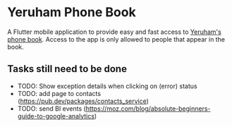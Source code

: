 # Yeruham Phone Book

A Flutter mobile application to provide easy and fast access to [Yeruham's phone book](https://sites.google.com/site/yeruchamphonebook/). Access to the app is only allowed to people that appear in the book.

## Tasks still need to be done
- TODO: Show exception details when clicking on (error) status
- TODO: add page to contacts (https://pub.dev/packages/contacts_service)
- TODO: send BI events (https://moz.com/blog/absolute-beginners-guide-to-google-analytics)
